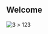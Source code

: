 ## Welcome

![3](https://assets-cdn.github.com/images/modules/sitenextnext/home-illo-business.svg) > 123
